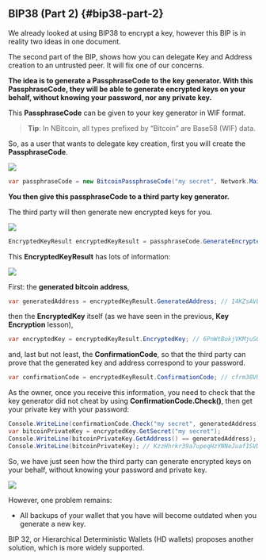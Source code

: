 ## BIP38 (Part 2) {#bip38-part-2}

We already looked at using BIP38 to encrypt a key, however this BIP is in reality two ideas in one document.

The second part of the BIP, shows how you can delegate Key and Address creation to an untrusted peer. It will fix one of our concerns.

**The idea is to generate a PassphraseCode to the key generator. With this PassphraseCode, they will be able to generate encrypted keys on your behalf, without knowing your password, nor any private key.**

This **PassphraseCode** can be given to your key generator in WIF format.

> **Tip**: In NBitcoin, all types prefixed by “Bitcoin” are Base58 (WIF) data.

So, as a user that wants to delegate key creation, first you will create the **PassphraseCode**.

![](../assets/PassphraseCode.png)

```cs
var passphraseCode = new BitcoinPassphraseCode("my secret", Network.Main, null);
```

**You then give this passphraseCode to a third party key generator.**

The third party will then generate new encrypted keys for you.

![](../assets/PassphraseCodeToEncryptedKeys.png)

```cs
EncryptedKeyResult encryptedKeyResult = passphraseCode.GenerateEncryptedSecret();
```

This **EncryptedKeyResult** has lots of information:

![](../assets/EncryptedKeyResult.png)

First: the **generated bitcoin address**,
```cs
var generatedAddress = encryptedKeyResult.GeneratedAddress; // 14KZsAVLwafhttaykXxCZt95HqadPXuz73
```
then the **EncryptedKey** itself (as we have seen in the previous, **Key Encryption** lesson),
```cs
var encryptedKey = encryptedKeyResult.EncryptedKey; // 6PnWtBokjVKMjuSQit1h1Ph6rLMSFz2n4u3bjPJH1JMcp1WHqVSfr5ebNS
```
and, last but not least, the **ConfirmationCode**, so that the third party can prove that the generated key and address correspond to your password.
```cs
var confirmationCode = encryptedKeyResult.ConfirmationCode; // cfrm38VUcrdt2zf1dCgf4e8gPNJJxnhJSdxYg6STRAEs7QuAuLJmT5W7uNqj88hzh9bBnU9GFkN
```

As the owner, once you receive this information, you need to check that the key generator did not cheat by using **ConfirmationCode.Check()**, then get your private key with your password:

```cs
Console.WriteLine(confirmationCode.Check("my secret", generatedAddress)); // True
var bitcoinPrivateKey = encryptedKey.GetSecret("my secret");
Console.WriteLine(bitcoinPrivateKey.GetAddress() == generatedAddress); // True
Console.WriteLine(bitcoinPrivateKey); // KzzHhrkr39a7upeqHzYNNeJuaf1SVDBpxdFDuMvFKbFhcBytDF1R
```

So, we have just seen how the third party can generate encrypted keys on your behalf, without knowing your password and private key.

![](../assets/ThirdPartyKeyGeneration.png)

However, one problem remains:

*   All backups of your wallet that you have will become outdated when you generate a new key.

BIP 32, or Hierarchical Deterministic Wallets (HD wallets) proposes another solution, which is more widely supported.